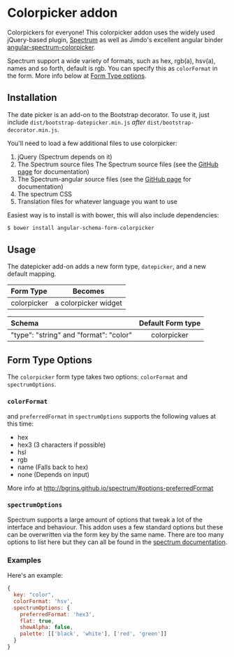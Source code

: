 Colorpicker addon
=================

Colorpickers for everyone! This colorpicker addon uses the widely used jQuery-based plugin, [Spectrum](https://github.com/bgrins/spectrum) as well as Jimdo's excellent angular binder [angular-spectrum-colorpicker](https://github.com/Jimdo/angular-spectrum-colorpicker).

Spectrum support a wide variety of formats, such as hex, rgb(a), hsv(a), names and so forth, default is rgb. You can specify this as `colorFormat` in the form. More info below at [Form Type options](#form-type-options).

Installation
------------
The date picker is an add-on to the Bootstrap decorator. To use it, just include
`dist/bootstrap-datepicker.min.js` *after* `dist/bootstrap-decorator.min.js`.

You'll need to load a few additional files to use colorpicker:

1. jQuery (Spectrum depends on it)
2. The Spectrum source files The Spectrum source files (see the
   [GitHub page](https://github.com/amsul/pickadate.js) for documentation)
3. The Spectrum-angular source files (see the
   [GitHub page](https://github.com/Jimdo/angular-spectrum-colorpicker) for documentation)
3. The spectrum CSS
4. Translation files for whatever language you want to use

Easiest way is to install is with bower, this will also include dependencies:
```bash
$ bower install angular-schema-form-colorpicker
```

Usage
-----
The datepicker add-on adds a new form type, `datepicker`, and a new default
mapping.

|  Form Type     |   Becomes    |
|:---------------|:------------:|
|  colorpicker    |  a colorpicker widget |


| Schema             |   Default Form type  |
|:-------------------|:------------:|
| "type": "string" and "format": "color"   |   colorpicker   |


Form Type Options
-------
The `colorpicker` form type takes two options: `colorFormat` and `spectrumOptions`.

### `colorFormat`
and `preferredFormat` in `spectrumOptions` supports the following values at this time:

- hex
- hex3 (3 characters if possible)
- hsl
- rgb
- name (Falls back to hex)
- none (Depends on input)

More info at http://bgrins.github.io/spectrum/#options-preferredFormat

### `spectrumOptions`
Spectrum supports a large amount of options that tweak a lot of the interface and behaviour. This addon uses a few standard options but these can be overwritten via the form key by the same name.
There are too many options to list here but they can all be found in the [spectrum documentation](http://bgrins.github.io/spectrum/#options).

### Examples

Here's an example:

```javascript
{
  key: "color",
  colorFormat: 'hsv',
  spectrumOptions: {
    preferredFormat: 'hex3',
    flat: true,
    showAlpha: false,
    palette: [['black', 'white'], ['red', 'green']]
  }
}
```
